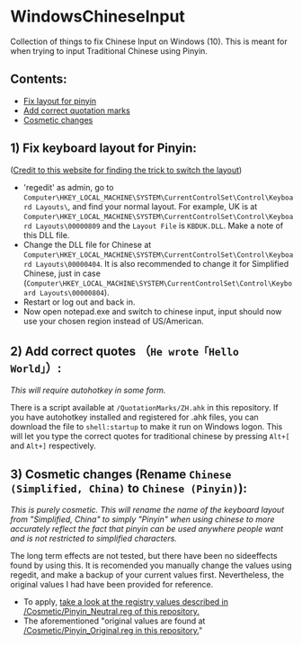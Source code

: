 # WindowsChineseInput
Collection of things to fix Chinese Input on Windows (10).
This is meant for when trying to input Traditional Chinese using Pinyin.

## Contents:
 - [Fix layout for pinyin](https://github.com/null-von-sushi/WindowsChineseInput/blob/master/README.md#1-fix-keyboard-layout-for-pinyin)
 - [Add correct quotation marks](https://github.com/null-von-sushi/WindowsChineseInput#2-add-correct-quotes-he-wrote-hello-world)
 - [Cosmetic changes](https://github.com/null-von-sushi/WindowsChineseInput#3-cosmetic-changes-rename-chinese-simplified-china-to-chinese-pinyin)

## 1) Fix keyboard layout for Pinyin:
([Credit to this website for finding the trick to switch the layout](http://xahlee.info/comp/Chinese_input_with_Dvorak.html)) 
 
 - 'regedit' as admin, go to `Computer\HKEY_LOCAL_MACHINE\SYSTEM\CurrentControlSet\Control\Keyboard Layouts\`, and find your normal layout. For example, UK is at `Computer\HKEY_LOCAL_MACHINE\SYSTEM\CurrentControlSet\Control\Keyboard Layouts\00000809` and the `Layout File` is `KBDUK.DLL`. Make a note of this DLL file.
 - Change the DLL file for Chinese at `Computer\HKEY_LOCAL_MACHINE\SYSTEM\CurrentControlSet\Control\Keyboard Layouts\00000404`. It is also recommended to change it for Simplified Chinese, just in case (`Computer\HKEY_LOCAL_MACHINE\SYSTEM\CurrentControlSet\Control\Keyboard Layouts\00000804`).
 - Restart or log out and back in.
 - Now open notepad.exe and switch to chinese input, input should now use your chosen region instead of US/American.
 
## 2) Add correct quotes （`He wrote「Hello World」`）:
_This will require autohotkey in some form._
 
There is a script available at `/QuotationMarks/ZH.ahk` in this repository. If you have autohotkey installed and registered for .ahk files, you can download the file to `shell:startup` to make it run on Windows logon.
This will let you type the correct quotes for traditional chinese by pressing `Alt+[` and `Alt+]` respectively.
 
## 3) Cosmetic changes (Rename `Chinese (Simplified, China)` to `Chinese (Pinyin)`):
_This is purely cosmetic. This will rename the name of the keyboard layout from "Simplified, China" to simply "Pinyin" when using chinese to more accurately reflect the fact that pinyin can be used anywhere people want and is not restricted to simplified characters._
 
The long term effects are not tested, but there have been no sideeffects found by using this. It is recomended you manually change the values using regedit, and make a backup of your current values first. Nevertheless, the original values I had have been provided for reference.
 - To apply, [take a look at the registry values described in /Cosmetic/Pinyin_Neutral.reg of this repository.](https://github.com/null-von-sushi/WindowsChineseInput/blob/master/Cosmetic/Pinyin_Neutral.reg)
 - The aforementioned "original values are found at [/Cosmetic/Pinyin_Original.reg in this repository.](https://github.com/null-von-sushi/WindowsChineseInput/blob/master/Cosmetic/Pinyin_Original.reg)"

